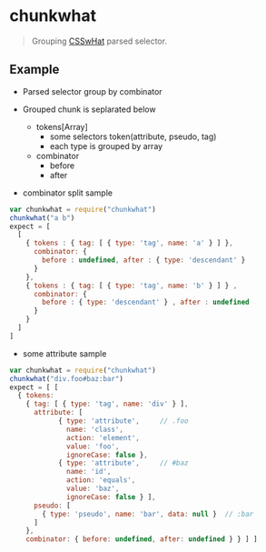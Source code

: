 # chunkwhat

> Grouping [CSSwHat](https://github.com/fb55/CSSwhat) parsed selector.

## Example

- Parsed selector group by combinator
- Grouped chunk is seplarated below
  - tokens[Array]
    - some selectors token(attribute, pseudo, tag)
    - each type is grouped by array
  - combinator
    - before
    - after

- combinator split sample
```js
var chunkwhat = require("chunkwhat")
chunkwhat("a b")
expect = [
  [
    { tokens : { tag: [ { type: 'tag', name: 'a' } ] },
      combinator: {
        before : undefined, after : { type: 'descendant' }
      }
    },
    { tokens : { tag: [ { type: 'tag', name: 'b' } ] } ,
      combinator: {
        before : { type: 'descendant' } , after : undefined
      }
    }
  ]
]
```

- some attribute sample
```js
var chunkwhat = require("chunkwhat")
chunkwhat("div.foo#baz:bar")
expect = [ [
  { tokens:
    { tag: [ { type: 'tag', name: 'div' } ],
      attribute: [
            { type: 'attribute',     // .foo
              name: 'class',
              action: 'element',
              value: 'foo',
              ignoreCase: false },
            { type: 'attribute',     // #baz
              name: 'id',
              action: 'equals',
              value: 'baz',
              ignoreCase: false } ],
      pseudo: [
        { type: 'pseudo', name: 'bar', data: null }  // :bar
      ]
    },
    combinator: { before: undefined, after: undefined } } ] ]
```
